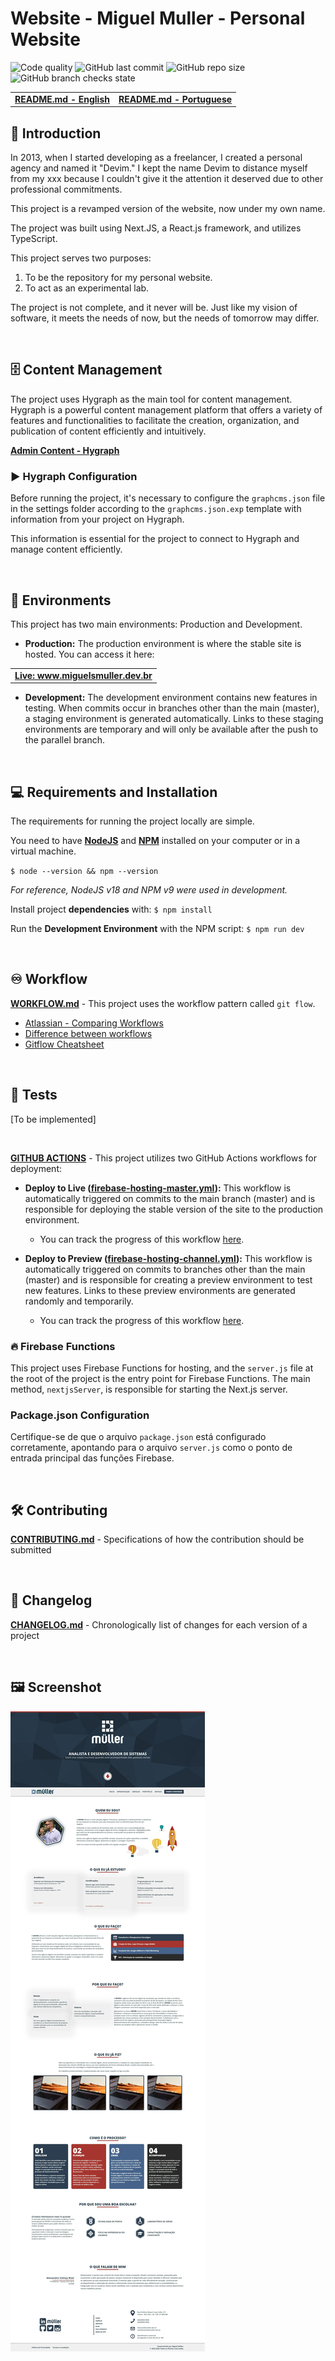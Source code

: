 # **Website - Miguel Muller - Personal Website**
![Code quality](https://img.shields.io/scrutinizer/quality/g/miguelsmuller/site-pessoal/master?style=flat-square)
![GitHub last commit](https://img.shields.io/github/last-commit/miguelsmuller/site-pessoal?style=flat-square)
![GitHub repo size](https://img.shields.io/github/repo-size/miguelsmuller/site-pessoal?style=flat-square)
![GitHub branch checks state](https://img.shields.io/github/checks-status/miguelsmuller/site-pessoal/master?style=flat-square)

<table>
 <tr>
  <td><a href="README-en.md"><strong>README.md - English</strong></a></td>
  <td><a href="../README.md"><strong>README.md - Portuguese</strong></a></td>
 </tr>
</table>

## :pushpin: **Introduction**

In 2013, when I started developing as a freelancer, I created a personal agency and named it "Devim." I kept the name Devim to distance myself from my xxx because I couldn't give it the attention it deserved due to other professional commitments.

This project is a revamped version of the website, now under my own name.

The project was built using Next.JS, a React.js framework, and utilizes TypeScript.

This project serves two purposes:
1. To be the repository for my personal website.
2. To act as an experimental lab.

The project is not complete, and it never will be. Just like my vision of software, it meets the needs of now, but the needs of tomorrow may differ.

<br/>

## :file_cabinet: **Content Management**

The project uses Hygraph as the main tool for content management. Hygraph is a powerful content management platform that offers a variety of features and functionalities to facilitate the creation, organization, and publication of content efficiently and intuitively.

**[Admin Content - Hygraph](https://app.hygraph.com/)**

### :arrow_forward: **Hygraph Configuration**

Before running the project, it's necessary to configure the `graphcms.json` file in the settings folder according to the `graphcms.json.exp` template with information from your project on Hygraph.

This information is essential for the project to connect to Hygraph and manage content efficiently.

<br/>

##  :link: **Environments**

This project has two main environments: Production and Development.

- **Production:** The production environment is where the stable site is hosted. You can access it here:

<table>
 <tr>
  <td><a href="https://www.miguelsmuller.dev.br">
    <strong>Live: www.miguelsmuller.dev.br</strong>
  </a></td>
 </tr>
</table>

- **Development:** The development environment contains new features in testing. When commits occur in branches other than the main (master), a staging environment is generated automatically. Links to these staging environments are temporary and will only be available after the push to the parallel branch.

<br/>

## :computer: **Requirements and Installation**
The requirements for running the project locally are simple.

You need to have **[NodeJS](https://nodejs.org/)** and **[NPM](https://www.npmjs.com/)** installed on your computer or in a virtual machine.

`$ node --version && npm --version`

_For reference, NodeJS v18 and NPM v9 were used in development._

Install project **dependencies** with:
`$ npm install`

Run the **Development Environment** with the NPM script:
`$ npm run dev`

<br/>

## :infinity: **Workflow**
**[WORKFLOW.md](WORKFLOW.md)** - This project uses the workflow pattern called `git flow`.
- [Atlassian - Comparing Workflows](https://www.atlassian.com/br/git/tutorials/comparing-workflows/gitflow-workflow)
- [Difference between workflows](https://www.zup.com.br/blog/git-workflow)
- [Gitflow Cheatsheet](https://danielkummer.github.io/git-flow-cheatsheet/index.pt_BR.html)

<br/>

## :1st_place_medal: **Tests**
[To be implemented]

<br/>

**[GITHUB ACTIONS](https://github.com/miguelsmuller/site-miguelsmuller/actions)** - This project utilizes two GitHub Actions workflows for deployment:

- **Deploy to Live ([firebase-hosting-master.yml](./.github/workflows/firebase-hosting-master.yml)):** This workflow is automatically triggered on commits to the main branch (master) and is responsible for deploying the stable version of the site to the production environment.
  - You can track the progress of this workflow [here](https://github.com/miguelsmuller/site-miguelsmuller/actions/workflows/firebase-hosting-master.yml).

- **Deploy to Preview ([firebase-hosting-channel.yml](./.github/workflows/firebase-hosting-channel.yml)):** This workflow is automatically triggered on commits to branches other than the main (master) and is responsible for creating a preview environment to test new features. Links to these preview environments are generated randomly and temporarily.
  - You can track the progress of this workflow [here](https://github.com/miguelsmuller/site-miguelsmuller/actions/workflows/firebase-hosting-channel.yml).


### :fire: **Firebase Functions**

This project uses Firebase Functions for hosting, and the `server.js` file at the root of the project is the entry point for Firebase Functions. The main method, `nextjsServer`, is responsible for starting the Next.js server.

### Package.json Configuration

Certifique-se de que o arquivo `package.json` está configurado corretamente, apontando para o arquivo `server.js` como o ponto de entrada principal das funções Firebase.

<br/>

## :hammer_and_wrench: **Contributing**
**[CONTRIBUTING.md](CONTRIBUTING.md)** - Specifications of how the contribution should be submitted

<br/>

## :memo: **Changelog**
**[CHANGELOG.md](CHANGELOG.md)** - Chronologically list of changes for each version of a project

<br>

## :framed_picture: **Screenshot**
![Home](screenshot.jpeg "Title")
